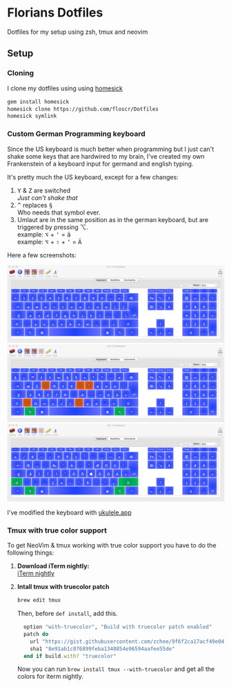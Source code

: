 Florians Dotfiles
=================

Dotfiles for my setup using zsh, tmux and neovim

## Setup

### Cloning

I clone my dotfiles using using [homesick]

```bash
gem install homesick
homesick clone https://github.com/floscr/Dotfiles
homesick symlink
```

### Custom German Programming keyboard

Since the US keyboard is much better when programming but I just can't shake some keys that are hardwired to my brain, I've created my own Frankenstein of a keyboard input for germand and english typing.    

It's pretty much the US keyboard, except for a few changes:    

  1. <kbd>Y</kbd> & <kbd>Z</kbd> are switched    
  *Just can't shake that*
  2. <kbd>^</kbd> replaces <kbd>§</kbd>    
  Who needs that symbol ever.
  3. Umlaut are in the same position as in the german keyboard, but are triggered by pressing ⌥.    
  example: <kbd>⌥</kbd> + <kbd>'</kbd> = <kbd>ä</kbd>    
  example: <kbd>⌥</kbd> + <kbd>⇧</kbd> + <kbd>'</kbd> = <kbd>Ä</kbd>

Here a few screenshots:

![](./images/keyboard-preview.png)
![](./images/keyboard-preview-alt.png)
![](./images/keyboard-preview-alt-shift.png)

I've modified the keyboard with [ukulele.app](http://scripts.sil.org/cms/scripts/page.php?site_id=nrsi&id=ukelele)

### Tmux with true color support

To get NeoVim & tmux working with true color support you have to do the following things:

1. **Download iTerm nightly:**    
   [iTerm nightly]

2. **Intall tmux with truecolor patch**    

   ```bash
   brew edit tmux
   ```

   Then, before `def install`, add this.

   ```ruby
     option "with-truecolor", "Build with truecolor patch enabled"
     patch do
       url "https://gist.githubusercontent.com/zchee/9f6f2ca17acf49e04088/raw/0c9bf0d84e69cb49b5e59950dd6dde6ca265f9a1/tmux-truecolor.diff"
       sha1 "8e91ab1c076899feba1340854e96594aafee55de"
     end if build.with? "truecolor"
   ```

   Now you can run `brew install tmux --with-truecolor` and get all the colors for iterm nightly.

[iTerm nightly]: https://iterm2.com/downloads/nightly/
[homesick]: https://github.com/technicalpickles/homesick
